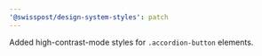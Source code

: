 ```yaml
---
'@swisspost/design-system-styles': patch
---
```


Added high-contrast-mode styles for `.accordion-button` elements.
